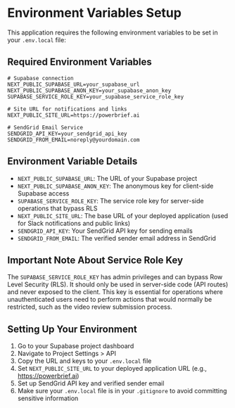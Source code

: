 # Environment Variables Setup

This application requires the following environment variables to be set in your `.env.local` file:

## Required Environment Variables

```
# Supabase connection
NEXT_PUBLIC_SUPABASE_URL=your_supabase_url
NEXT_PUBLIC_SUPABASE_ANON_KEY=your_supabase_anon_key
SUPABASE_SERVICE_ROLE_KEY=your_supabase_service_role_key

# Site URL for notifications and links
NEXT_PUBLIC_SITE_URL=https://powerbrief.ai

# SendGrid Email Service
SENDGRID_API_KEY=your_sendgrid_api_key
SENDGRID_FROM_EMAIL=noreply@yourdomain.com
```

## Environment Variable Details

- `NEXT_PUBLIC_SUPABASE_URL`: The URL of your Supabase project
- `NEXT_PUBLIC_SUPABASE_ANON_KEY`: The anonymous key for client-side Supabase access
- `SUPABASE_SERVICE_ROLE_KEY`: The service role key for server-side operations that bypass RLS
- `NEXT_PUBLIC_SITE_URL`: The base URL of your deployed application (used for Slack notifications and public links)
- `SENDGRID_API_KEY`: Your SendGrid API key for sending emails
- `SENDGRID_FROM_EMAIL`: The verified sender email address in SendGrid

## Important Note About Service Role Key

The `SUPABASE_SERVICE_ROLE_KEY` has admin privileges and can bypass Row Level Security (RLS). It should only be used in server-side code (API routes) and never exposed to the client. This key is essential for operations where unauthenticated users need to perform actions that would normally be restricted, such as the video review submission process.

## Setting Up Your Environment

1. Go to your Supabase project dashboard
2. Navigate to Project Settings > API
3. Copy the URL and keys to your `.env.local` file
4. Set `NEXT_PUBLIC_SITE_URL` to your deployed application URL (e.g., https://powerbrief.ai)
5. Set up SendGrid API key and verified sender email
6. Make sure your `.env.local` file is in your `.gitignore` to avoid committing sensitive information 